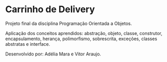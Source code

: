 # Carrinho de Delivery

Projeto final da disciplina Programação Orientada a Objetos. 

Aplicação dos conceitos aprendidos: abstração, objeto, classe, construtor, encapsulamento, herança, polimorfismo, sobrescrita, exceções, classes abstratas e interface. 

Desenvolvido por: Adélia Mara e Vitor Araujo.

